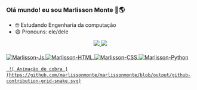 ### Olá mundo! eu sou Marlisson Monte 👋🌎

- 🤓 Estudando Engenharia da computação
- 😄 Pronouns: ele/dele

<div align="center">
    <a href="https://github.com/marlissonmonte">
    <img height="130em" src="https://github-readme-stats.vercel.app/api?username=marlissonmonte&show_icons=true&theme=dracula&include_all_commits=true&count_private=true"/>
    <img height="130em" src="https://github-readme-stats.vercel.app/api/top-langs/?username=marlissonmonte&layout=compact&langs_count=7&theme=dracula"/>
  </div>

  <div style="display: inline_block"><br>
    <img align="center" alt="Marlisson-Js" height="48" width="48" src="https://raw.githubusercontent.com/devicons/devicon/master/icons/javascript/javascript-plain .svg">
    <img align="center" alt="Marlisson-HTML" height="48" width="48" src="https://raw.githubusercontent.com/devicons/devicon/master/icons/html5/html5-original .svg">
    <img align="center" alt="Marlisson-CSS" height="48" width="48" src="https://raw.githubusercontent.com/devicons/devicon/master/icons/css3/css3-original .svg">
    <img align="center" alt="Marlisson-Python" height="48" width="48" src="https://raw.githubusercontent.com/devicons/devicon/master/icons/python/python-original .svg">
  </div>

     ![ Animação de cobra ](https://github.com/marlissonmonte/marlissonmonte/blob/output/github-contribution-grid-snake.svg)
